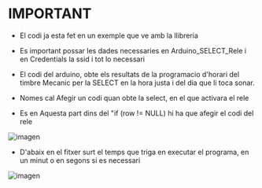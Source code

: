 # IMPORTANT
- El codi ja esta fet en un exemple que ve amb la llibreria
- Es important possar les dades necessaries en Arduino_SELECT_Rele i en Credentials la ssid i tot lo necessari

- El codi del arduino, obte els resultats de la programacio d'horari del timbre Mecanic per la SELECT en la hora justa i del dia que li toca sonar.

- Nomes cal Afegir un codi quan obte la select, en el que activara el rele

- Es en Aquesta part dins del "if (row != NULL) hi ha que afegir el codi del rele  

![imagen](https://user-images.githubusercontent.com/61557739/170454030-306a7a94-0917-46c0-8153-fadb961fde79.png)


- D'abaix en el fitxer surt el temps que triga en executar el programa, en un minut o en segons si es necessari

![imagen](https://user-images.githubusercontent.com/61557739/170451751-43df5c8d-1683-4557-98b7-1742e2ade368.png)

